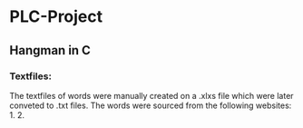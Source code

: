 # PLC-Project

## Hangman in C

### Textfiles:

The textfiles of words were manually created on a .xlxs file which were later conveted to .txt files. The words were sourced from the following websites:
1.
2.
